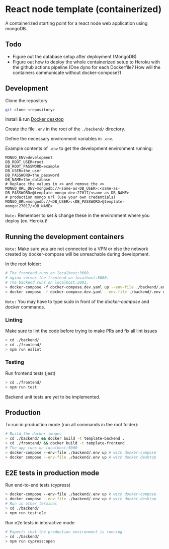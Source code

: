 # React node template (containerized)

A containerized starting point for a react node web application using mongoDB.

## Todo

- Figure out the database setup after deployment (MongoDB)
- Figure out how to deploy the whole containerized setup to Heroku with the github actions pipeline (One dyno for each Dockerfile? How will the containers communicate without docker-compose?)

## Development

Clone the repository

```bash
git clone <repository>
```

Install & run [Docker desktop](https://www.docker.com/products/docker-desktop/)

Create the file `.env` in the root of the `./backend/` directory.

Define the necessary environment variables in `.env`.

Example contents of `.env` to get the development environment running:

```
MONGO_ENV=development
DB_ROOT_USER=root
DB_ROOT_PASSWORD=example
DB_USER=the_user
DB_PASSWORD=the_password
DB_NAME=the_database
# Replace the values in <> and remove the <>
MONGO_URL_DEV=mongodb://<same-as-DB_USER>:<same-as-DB_PASSWORD>@template-mongo-dev:27017/<same-as-DB_NAME>
# production mongo url (use your own credentials)
MONGO_URL=mongodb://<DB_USER>:<DB_PASSWORD>@template-mongo:27017/<DB_NAME>

```

`Note:` Remember to set & change these in the environment where you deploy (ex. Heroku)!

## Running the development containers

`Note:` Make sure you are not connected to a VPN or else the network created by docker-compose will be unreachable during development.

In the root folder:

```bash
# The frontend runs on localhost:3000.
# nginx serves the frontend on localhost:8080.
# The backend runs on localhost:3001.
> docker-compose -f docker-compose.dev.yaml up --env-file ./backend/.env # with docker-compose
> docker compose -f docker-compose.dev.yaml --env-file ./backend/.env up # with docker desktop
```

`Note:` You may have to type sudo in front of the *docker-compose* and *docker* commands.

### Linting

Make sure to lint the code before trying to make PRs and fix all lint issues

```bash
> cd ./backend/
> cd ./frontend/
> npm run eslint
```

### Testing

Run frontend tests (jest)

```bash
> cd ./frontend/
> npm run test
```

Backend unit tests are yet to be implemented.

## Production

To run in production mode (run all commands in the root folder):

```bash
# Build the docker images
> cd ./backend/ && docker build -t template-backend .
> cd ./frontend/ && docker build -t template-frontend .
# The app runs on localhost:5000
> docker-compose --env-file ./backend/.env up # with docker-compose
> docker compose --env-file ./backend/.env up # with docker desktop
```

## E2E tests in production mode

Run end-to-end tests (cypress)

```bash
> docker-compose --env-file ./backend/.env up # with docker-compose
> docker compose --env-file ./backend/.env up # with docker desktop
# Run in other terminal
> cd ./backend/
> npm run test:e2e
```

Run e2e tests in interactive mode

```bash
# Expects that the production environment is running
> cd ./backend/
> npm run cypress:open
```
 